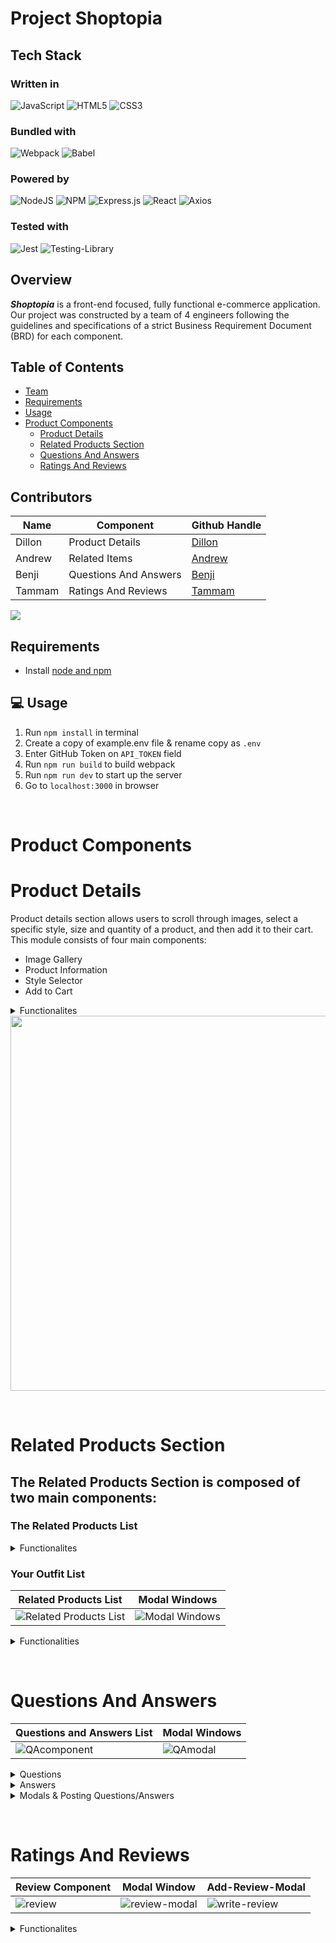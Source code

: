 # Project Shoptopia

## Tech Stack

### Written in
![JavaScript](https://img.shields.io/badge/javascript-%23323330.svg?style=for-the-badge&logo=javascript&logoColor=%23F7DF1E)
![HTML5](https://img.shields.io/badge/html5-%23E34F26.svg?style=for-the-badge&logo=html5&logoColor=white)
![CSS3](https://img.shields.io/badge/css3-%231572B6.svg?style=for-the-badge&logo=css3&logoColor=white)

### Bundled with
![Webpack](https://img.shields.io/badge/webpack-%238DD6F9.svg?style=for-the-badge&logo=webpack&logoColor=black)
![Babel](https://img.shields.io/badge/Babel-F9DC3e?style=for-the-badge&logo=babel&logoColor=black)

### Powered by
![NodeJS](https://img.shields.io/badge/node.js-6DA55F?style=for-the-badge&logo=node.js&logoColor=white)
![NPM](https://img.shields.io/badge/NPM-%23CB3837.svg?style=for-the-badge&logo=npm&logoColor=white)
![Express.js](https://img.shields.io/badge/express.js-%23404d59.svg?style=for-the-badge&logo=express&logoColor=%2361DAFB)
![React](https://img.shields.io/badge/react-%2320232a.svg?style=for-the-badge&logo=react&logoColor=%2361DAFB)
![Axios](https://img.shields.io/badge/-Axios-671ddf?logo=axios&amp;logoColor=black&amp;style=for-the-badge)

### Tested with
![Jest](https://img.shields.io/badge/-jest-%23C21325?style=for-the-badge&logo=jest&logoColor=white)
![Testing-Library](https://img.shields.io/badge/-TestingLibrary-%23E33332?style=for-the-badge&logo=testing-library&logoColor=white)

## Overview
**_Shoptopia_** is a front-end focused, fully functional e-commerce application. Our project was constructed by a team of 4 engineers following the guidelines and specifications of a strict Business Requirement Document (BRD) for each component.

## Table of Contents
* [Team](#Contributors)
* [Requirements](#requirements)
* [Usage](#usage)
* [Product Components](#product-components)
  * [Product Details](#product-details)
  * [Related Products Section](#related-products-section)
  * [Questions And Answers](#questions-and-answers)
  * [Ratings And Reviews](#ratings-and-reviews)

## Contributors
| Name | Component | Github Handle |
|---|---|---|
| Dillon | Product Details | [Dillon](https://github.com/Dillon-Armstrong) |
| Andrew | Related Items | [Andrew](https://github.com/lundas) |
| Benji | Questions And Answers | [Benji](https://github.com/Benjamin-Cardon) |
| Tammam | Ratings And Reviews | [Tammam](https://github.com/TammamTautou) |
<a href="https://github.com/Black-Razzberry-Revelers/Shoptopia/graphs/contributors">
  <img src="https://contrib.rocks/image?repo=Black-Razzberry-Revelers/Shoptopia" />
</a>

## Requirements
* Install [node and npm](https://docs.npmjs.com/downloading-and-installing-node-js-and-npm)

## 💻 Usage
1) Run `npm install` in terminal
2) Create a copy of example.env file & rename copy as `.env`
3) Enter GitHub Token on `API_TOKEN` field
4) Run `npm run build` to build webpack
5) Run `npm run dev` to start up the server
6) Go to `localhost:3000` in browser

&nbsp;&nbsp;&nbsp;&nbsp;&nbsp;&nbsp;&nbsp;&nbsp;&nbsp;&nbsp;

# Product Components

# Product Details
Product details section allows users to scroll through images, select a specific style, size and quantity of a product, and then add it to their cart. This module consists of four main components:
* Image Gallery
* Product Information
* Style Selector
* Add to Cart

<details>
 <summary>Functionalites</summary>
* Image gallery with interactive thumbnails and an expanded view
* The gallery updates based on each new style and thumbnail selection
* Users can change to the next or previous image in the gallery
* Users can toggle between different styles
* Dynamic rendering of prices and styles
* Ability to select a quantity of a style and size to add to cart
* Sharing the product through social media accounts
</details>
<img src="https://github.com/Black-Razzberry-Revelers/Shoptopia/blob/main/client/dist/assets/product-screen.png" width="800" height="600"/>

&nbsp;&nbsp;&nbsp;&nbsp;&nbsp;&nbsp;&nbsp;&nbsp;&nbsp;&nbsp;

# Related Products Section
## The Related Products Section is composed of two main components:


### The Related Products List
<details>
 <summary>Functionalites</summary>

   * Contains a list of product cards that is dynamically rendered
   * Utilizes a Carousel slider
     * The left and right buttons on the carousel are displayed conditionally
   * Each product card contains a 'comparison modal' button on the top right corner
     * Upon click, a pop-up modal is displayed comparing the features and values of the main product and the related product
   * If available, each product card displays a list of small thumbnail images (4 max) upon hover
     * The left and right arrow buttons are displayed conditionally
   * Upon clicking the title of the product card, the main page is updated to the target product, and a new list of related products is rendered
 </details>

### Your Outfit List

| Related Products List | Modal Windows |
|---|---|
|![Related Products List](https://github.com/Black-Razzberry-Revelers/Shoptopia/blob/main/client/dist/assets/relatedItems-screen.png)|![Modal Windows](https://github.com/Black-Razzberry-Revelers/Shoptopia/blob/main/client/dist/assets/relateditems-detales-screen.png)|
<details>
 <summary>Functionalities</summary>

  * Contains a list of products cards that is unique to each user
  * Also utilizes a Carousel slider
  * Clicking the 'Add an Oufit' button utilizes local storage to store and render user-specific product cards
    * Product cards that are added to this list persist upon page navigation, refresh, and exit.
  * Users can remove a product card by clicking the 'X' button on the top right corner
 </details>


&nbsp;&nbsp;&nbsp;&nbsp;&nbsp;&nbsp;&nbsp;&nbsp;&nbsp;&nbsp;

# Questions And Answers
| Questions and Answers List | Modal Windows |
|---|---|
|![QAcomponent](https://github.com/Black-Razzberry-Revelers/Shoptopia/blob/main/client/dist/assets/q&a-screen.png)|![QAmodal](https://github.com/Black-Razzberry-Revelers/Shoptopia/blob/main/client/dist/assets/add-q-screen.png)|

<details>
 <summary>Questions</summary>
* Utilized React’s to create a **real-time responsive Search Bar** as text is typed into field
* More Questions functionality built with overflow to provide good UX with more control over visible page content
* Displays metadata of each question
 </details>


<details>
 <summary>Answers</summary>
* Implemented conditional rendering to limit user’s reported/helpful response to each Q&A
* More Answers functionality built to conditionally render additional customer responses to provide user control of page content
* Displays metadata of each answer
 </details>

<details>
 <summary>Modals & Posting Questions/Answers</summary>
* Modal Forms to Add Your Answer or Ask Your Question to API
* Modal Forms dynamically respond to user input to reinforce valid vs. invalid actions
 </details>

&nbsp;&nbsp;&nbsp;&nbsp;&nbsp;&nbsp;&nbsp;&nbsp;&nbsp;&nbsp;

# Ratings And Reviews
| Review Component | Modal Window | Add-Review-Modal |
|---|---|---|
| ![review](https://github.com/Black-Razzberry-Revelers/Shoptopia/blob/main/client/dist/assets/ratings-screen.png) | ![review-modal](https://github.com/Black-Razzberry-Revelers/Shoptopia/blob/main/client/dist/assets/ratings-screen-2.png) | ![write-review](https://github.com/Black-Razzberry-Revelers/Shoptopia/blob/main/client/dist/assets/add-review-screen.png) |

<details>
 <summary>Functionalites</summary>
- Display all of the reviews for a product
  - Sort reviews by relevance, newest, helpful
  - Search for specific reviews
  - Mark reviews as helpful
  - Report reviews to stop them from being displayed
  - Click 'More Reviews' to display additional reviews
- Display a breakdown of ratings by number of stars
  - Filter reviews by star ratings
- Display a breakdown of each characteristic for a product
- Click 'Add A Review' to display a form inside a modal window to submit a review
  - Upload photos along with your review
   </details>
